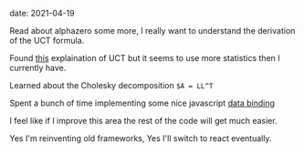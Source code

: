 date: 2021-04-19



Read about alphazero some more, I really want to understand the derivation of the UCT formula.

Found [this](https://banditalgs.com/2016/09/18/the-upper-confidence-bound-algorithm/) explaination of UCT but it seems to use more statistics then I currently have.

Learned about the Cholesky decomposition `$A = LL^T`

Spent a bunch of time implementing some nice javascript [data binding](https://github.com/ulissemini/binder)

I feel like if I improve this area the rest of the code will get much easier.

Yes I'm reinventing old frameworks, Yes I'll switch to react eventually.


